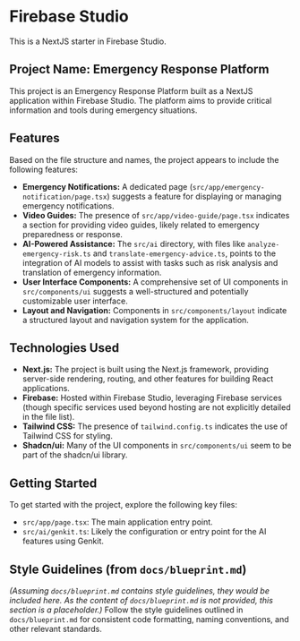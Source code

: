 # Firebase Studio

This is a NextJS starter in Firebase Studio.

## Project Name: Emergency Response Platform
This project is an Emergency Response Platform built as a NextJS application within Firebase Studio. The platform aims to provide critical information and tools during emergency situations.
## Features
Based on the file structure and names, the project appears to include the following features:
- **Emergency Notifications:** A dedicated page (`src/app/emergency-notification/page.tsx`) suggests a feature for displaying or managing emergency notifications.
- **Video Guides:** The presence of `src/app/video-guide/page.tsx` indicates a section for providing video guides, likely related to emergency preparedness or response.
- **AI-Powered Assistance:** The `src/ai` directory, with files like `analyze-emergency-risk.ts` and `translate-emergency-advice.ts`, points to the integration of AI models to assist with tasks such as risk analysis and translation of emergency information.
- **User Interface Components:** A comprehensive set of UI components in `src/components/ui` suggests a well-structured and potentially customizable user interface.
- **Layout and Navigation:** Components in `src/components/layout` indicate a structured layout and navigation system for the application.
## Technologies Used
- **Next.js:** The project is built using the Next.js framework, providing server-side rendering, routing, and other features for building React applications.
- **Firebase:** Hosted within Firebase Studio, leveraging Firebase services (though specific services used beyond hosting are not explicitly detailed in the file list).
- **Tailwind CSS:** The presence of `tailwind.config.ts` indicates the use of Tailwind CSS for styling.
- **Shadcn/ui:** Many of the UI components in `src/components/ui` seem to be part of the shadcn/ui library.
## Getting Started
To get started with the project, explore the following key files:
- `src/app/page.tsx`: The main application entry point.
- `src/ai/genkit.ts`: Likely the configuration or entry point for the AI features using Genkit.
## Style Guidelines (from `docs/blueprint.md`)
*(Assuming `docs/blueprint.md` contains style guidelines, they would be included here. As the content of `docs/blueprint.md` is not provided, this section is a placeholder.)*
Follow the style guidelines outlined in `docs/blueprint.md` for consistent code formatting, naming conventions, and other relevant standards.


